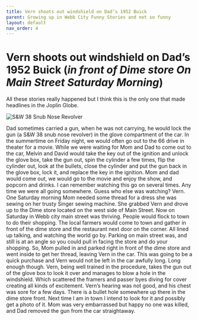 ```yaml
---
title: Vern shoots out windshield on Dad’s 1952 Buick
parent: Growing up in Webb City Funny Stories and not so funny
layout: default
nav_order: 4
---
```


# Vern shoots out windshield on Dad’s 1952 Buick (*in front of Dime store On Main Street Saturday Morning*)

All these stories really happened but I think this is the only one that made headlines in the Joplin Globe.

![S&W 38 Snub Nose Revolver](../../assets/images/funny-stories/revolver.jpg)

Dad sometimes carried a gun, when he was not carrying, he would lock the gun (a S&W 38 snub nose revolver) in the glove compartment of the car. In the summertime on Friday night, we would often go out to the 66 drive in theater for a movie. While we were waiting for Mom and Dad to come out to the car, Melvin and David would take the key out of the ignition and unlock the glove box, take the gun out, spin the cylinder a few times, flip the cylinder out, look at the bullets, close the cylinder and put the gun back in the glove box, lock it, and replace the key in the ignition. Mom and dad would come out, we would go to the movie and enjoy the show, and popcorn and drinks. I can remember watching this go on several times.  Any time we were all going somewhere.  Guess who else was watching? Vern.  One Saturday morning Mom needed some thread for a dress she was sewing on her trusty Singer sewing machine.  She grabbed Vern and drove up to the Dime store located on the west side of Main Street.  Now on Saturday in Webb city main street was thriving. People would flock to town to do their shopping.  The local farmers would come to town and gather in front of the dime store and the restaurant next door on the corner.  All lined up talking, and watching the world go by.  Parking on main street was, and still is at an angle so you could pull in facing the store and do your shopping.  So, Mom pulled in and parked right in front of the dime store and went inside to get her thread, leaving Vern in the car.  This was going to be a quick purchase and Vern would not be left in the car awfully long.  Long enough though.  Vern, being well trained in the procedure, takes the gun out of the glove box to look it over and manages to blow a hole in the windshield. Which scattered the framers and passer byes diving for cover creating all kinds of excitement. Vern’s hearing was not good, and his chest was sore for a few days.  There is a bullet hole somewhere up there in the dime store front. Next time I am in town I intend to look for it and possibly get a photo of it. Mom was very embarrassed but happy no one was killed, and Dad removed the gun from the car straightaway.